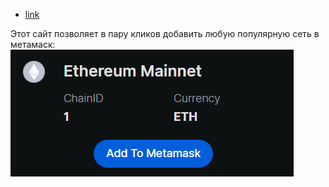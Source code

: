 - [link](https://chainlist.org/)

Этот сайт позволяет в пару кликов добавить любую популярную сеть в метамаск:
![](_attachments/529f8c73cc99b3305d5f2ea11c05cfc8.png)
